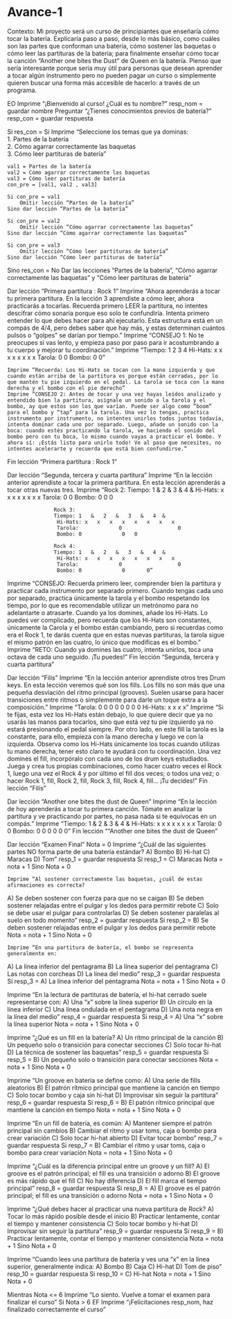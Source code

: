 # Avance-1
Contexto:
Mi proyecto será un curso de principiantes que enseñaría cómo tocar la batería. Explicaría paso a paso, desde lo más básico, como cuáles son las partes que conforman una batería, cómo sostener las baquetas o cómo leer las partituras de la batería; para finalmente enseñar cómo tocar la canción “Another one bites the Dust” de Queen en la batería. Pienso que sería interesante porque sería muy útil para personas que desean aprender a tocar algún instrumento pero no pueden pagar un curso o simplemente quieren buscar una forma más accesible de hacerlo: a través de un programa.

EO
Imprime “¡Bienvenido al curso! ¿Cuál es tu nombre?”
resp_nom = guardar nombre
Preguntar “¿Tienes conocimientos previos de batería?”
resp_con = guardar respuesta

Si res_con = Sí
    Imprime “Seleccione los temas que ya dominas: \
	    1. Partes de la batería \
	    2. Cómo agarrar correctamente las baquetas \
	    3. Cómo leer partituras de batería”
   
    val1 = Partes de la batería
    val2 = Cómo agarrar correctamente las baquetas
    val3 = Cómo leer partituras de batería
    con_pre = [val1, val2 , val3]
  
    Si con_pre = val1
        Omitir lección “Partes de la batería”
    Sino dar lección “Partes de la batería”

    Si con_pre = val2
        Omitir lección “Cómo agarrar correctamente las baquetas”
    Sino dar lección “Cómo agarrar correctamente las baquetas”

    Si con_pre = val3
        Omitir lección “Cómo leer partituras de batería”
    Sino dar lección “Cómo leer partituras de batería”

Sino res_con = No
    Dar las lecciones “Partes de la batería”, “Cómo agarrar correctamente las baquetas” y “Cómo leer partituras de batería”

Dar lección “Primera partitura : Rock 1”
    Imprime “Ahora aprenderás a tocar tu primera partitura. En la lección 3 aprendiste a cómo leer, ahora practicarás a tocarlas. Recuerda primero LEER la partitura, no intentes descifrar cómo sonaría porque eso solo te confundiría. Intenta primero entender lo que debes hacer para ahí ejecutarlo. Esta estructura está en un compás de 4/4, pero debes saber que hay más, y estas determinan cuántos pulsos o “golpes” se darían por tiempo.”
    Imprime “CONSEJO 1: No te preocupes si vas lento, y empieza paso por paso para ir acostumbrando a tu cuerpo y mejorar tu coordinación.”
    Imprime “Tiempo: 1      2      3      4
                    Hi-Hats: x  x  x  x  x  x  x  x
                    Tarola:           0              0
                    Bombo: 0              0”

    Imprime “Recuerda: Los Hi-Hats se tocan con la mano izquierda y que cuando están arriba de la partitura es porque están cerradas, por lo que mantén tu pie izquierdo en el pedal. La tarola se toca con la mano derecha y el bombo con el pie derecho”
    Imprime “CONSEJO 2: Antes de tocar y una vez hayas leídos analizado y entendido bien la partitura, asígnale un sonido a la tarola y el bombo, ay que estos son los que varían. Puede ser algo como “boom” para el bombo y “tap” para la tarola. Una vez lo tengas, practica instrumento por instrumento, no intentes unirlos todos juntos todavía, intenta dominar cada uno por separado. Luego, añade un sonido con la boca: cuando estés practicando la tarola, ve haciendo el sonido del bombo pero con tu boca, lo mismo cuando vayas a practicar el bombo. Y ahora sí: ¡Estás listo para unirlo todo! Ve al paso que necesites, no intentes acelerarte y recuerda que está bien confundirse.”
Fin lección “Primera partitura : Rock 1”

Dar lección “Segunda, tercera y cuarta partitura”
    Imprime “En la lección anterior aprendiste a tocar la primera partitura. En esta lección aprenderás a tocar otras nuevas tres.
    Imprime “Rock 2:
                   Tiempo: 1   &   2   &   3   &   4  &
                    Hi-Hats: x   x   x   x   x   x   x   x
                    Tarola:             0                  0
                    Bombo: 0                  0   0

                   Rock 3:
                   Tiempo: 1   &   2   &   3   &   4  &
                    Hi-Hats: x   x   x   x   x   x   x   x
                    Tarola:             0                  0
                    Bombo: 0             0   0

                   Rock 4:
                   Tiempo: 1   &   2   &   3   &   4  &
                    Hi-Hats: x   x   x   x   x   x   x   x
                    Tarola:             0                  0
                    Bombo: 0             0       0”
Imprime “CONSEJO: Recuerda primero leer, comprender bien la partitura y practicar cada instrumento por separado primero. Cuando tengas cada uno por separado, practica únicamente la tarola y el bombo respetando los tiempo, por lo que es recomendable utilizar un metrónomo para no adelantarte o atrasarte. Cuando ya los domines, añade los Hi-Hats. Lo puedes ver complicado, pero recuerda que los Hi-Hats son constantes, únicamente la Carola y el bombo están cambiando, pero si recuerdas como era el Rock 1, te darás cuenta que en estas nuevas partituras, la tarola sigue el mismo patrón en las cuatro, lo único que modificas es el bombo.”
Imprime “RETO: Cuando ya domines las cuatro, intenta unirlos, toca una octava de cada uno seguido. ¡Tu puedes!”
Fin lección “Segunda, tercera y cuarta partitura”

Dar lección “Filis”
    Imprime “En la lección anterior aprendiste otros tres Drum keys. En esta lección veremos qué son los fills. Los fills no son más que una pequeña desviación del ritmo principal (grooves). Suelen usarse para hacer transiciones entre ritmos o simplemente para darle un toque extra a la composición.”
    Imprime “Tarola:     0  0  0  0  0  0  0  0
                    Hi-Hats:  x      x      x      x”
    Imprime “Si te fijas, esta vez los Hi-Hats están debajo, lo que quiere decir que ya no usarás las manos para tocarlos, sino que está vez tu pie izquierdo ya no estará presionando el pedal siempre. Por otro lado, en este fill la tarola es la constante, para ello, empieza con la mano derecha y luego ve con la izquierda. Observa como los Hi-Hats únicamente los tocas cuando utilizas tu mano derecha, tener esto claro te ayudará con tu coordinación. Una vez domines el fill, incorpóralo con cada uno de los drum keys estudiados. Juega y crea tus propias combinaciones, como hacer cuatro veces el Rock 1, luego una vez el Rock 4 y por último el fill dos veces; o todos una vez; o hacer Rock 1, fill, Rock 2, fill, Rock 3, fill, Rock 4, fill… ¡Tu decides!”
Fin lección “Filis”

Dar lección “Another one bites the dust de Queen”
    Imprime “En la lección de hoy aprenderás a tocar tu primera canción. Tómate en analizar la partitura y ve practicando por partes, no pasa nada si te equivocas en un compás.”
    Imprime “Tiempo:  1  &   2   &   3   &   4   &
                     Hi-Hats:  x   x   x   x   x   x    x   x
                     Tarola:              0                  0
                     Bombo:  0        0   0        0   0   0”
Fin lección ““Another one bites the dust de Queen”

Dar lección “Examen Final”
Nota = 0
    Imprime “¿Cuál de las siguientes partes NO forma parte de una batería estándar?
A) Bombo
B) Hi-hat
C) Maracas
D) Tom”
resp_1 = guardar respuesta
Si resp_1 = C) Maracas
    Nota = nota + 1
Sino Nota + 0

    Imprime “Al sostener correctamente las baquetas, ¿cuál de estas afirmaciones es correcta?
A) Se deben sostener con fuerza para que no se caigan
B) Se deben sostener relajadas entre el pulgar y los dedos para permitir rebote
C) Solo se debe usar el pulgar para controlarlas
D) Se deben sostener paralelas al suelo en todo momento”
resp_2 = guardar respuesta
Si resp_2 = B) Se deben sostener relajadas entre el pulgar y los dedos para permitir rebote
    Nota = nota + 1
Sino Nota + 0

    Imprime “En una partitura de batería, el bombo se representa generalmente en:
A) La línea inferior del pentagrama
B) La línea superior del pentagrama
C) Las notas con corcheas
D) La línea del medio”
resp_3 = guardar respuesta
Si resp_3 = A) La línea inferior del pentagrama
    Nota = nota + 1
Sino Nota + 0

Imprime “En la lectura de partituras de batería, el hi-hat cerrado suele representarse con:
A) Una “x” sobre la línea superior
B) Un círculo en la línea inferior
C) Una línea ondulada en el pentagrama
D) Una nota negra en la línea del medio”
resp_4 = guardar respuesta
Si resp_4 = A) Una “x” sobre la línea superior
    Nota = nota + 1
Sino Nota + 0

Imprime “¿Qué es un fill en la batería?
A) Un ritmo principal de la canción
B) Un pequeño solo o transición para conectar secciones
C) Solo tocar hi-hat
D) La técnica de sostener las baquetas”
resp_5 = guardar respuesta
Si resp_5 = B) Un pequeño solo o transición para conectar secciones
    Nota = nota + 1
Sino Nota + 0

Imprime “Un groove en batería se define como:
A) Una serie de fills aleatorios
B) El patrón rítmico principal que mantiene la canción en tiempo
C) Solo tocar bombo y caja sin hi-hat
D) Improvisar sin seguir la partitura”
resp_6 = guardar respuesta
Si resp_6 = B) El patrón rítmico principal que mantiene la canción en tiempo
    Nota = nota + 1
Sino Nota + 0

Imprime “En un fill de batería, es común:
A) Mantener siempre el patrón principal sin cambios
B) Cambiar el ritmo y usar toms, caja o bombo para crear variación
C) Solo tocar hi-hat abierto
D) Evitar tocar bombo”
resp_7 = guardar respuesta
Si resp_7 = B) Cambiar el ritmo y usar toms, caja o bombo para crear variación
    Nota = nota + 1
Sino Nota + 0

Imprime “¿Cuál es la diferencia principal entre un groove y un fill?
A) El groove es el patrón principal; el fill es una transición o adorno
B) El groove es más rápido que el fill
C) No hay diferencia
D) El fill marca el tiempo principal”
resp_8 = guardar respuesta
Si resp_8 = A) El groove es el patrón principal; el fill es una transición o adorno
    Nota = nota + 1
Sino Nota + 0

Imprime “¿Qué debes hacer al practicar una nueva partitura de Rock?
A) Tocar lo más rápido posible desde el inicio
B) Practicar lentamente, contar el tiempo y mantener consistencia
C) Solo tocar bombo y hi-hat
D) Improvisar sin seguir la partitura”
resp_9 = guardar respuesta
Si resp_9 = B) Practicar lentamente, contar el tiempo y mantener consistencia
    Nota = nota + 1
Sino Nota + 0

Imprime “Cuando lees una partitura de batería y ves una “x” en la línea superior, generalmente indica:
A) Bombo
B) Caja
C) Hi-hat
D) Tom de piso”
resp_10 = guardar respuesta
Si resp_10 = C) Hi-hat
    Nota = nota + 1
Sino Nota + 0

Mientras Nota <= 6
    Imprime “Lo siento. Vuelve a tomar el examen para finalizar el curso”
 Si Nota  >  6
   EF Imprime “¡Felicitaciones resp_nom, haz finalizado correctamente el curso”
